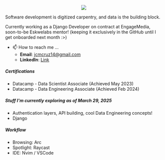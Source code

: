 <p align="center">
    <img src="https://capsule-render.vercel.app/api?type=waving&height=175&color=7377ab&section=header&text=Jay%20Cruz&desc=B.Sc.%20Industrial%20Engineering&fontColor=FFFFFF&fontSize=35&strokeWidth=0.2&stroke=FFFFFF&descAlignY=50&descAlign=50&fontAlignY=25"/>
</p>

Software development is digitized carpentry, and data is the building block. 

Currently working as a Django Developer on contract at EngageMedia, soon-to-be Eskwelabs mentor! (keeping it exclusively in the GitHub until I get onboarded next month :>)

- 📫 How to reach me ...
    - **Email**: jcmcruz14@gmail.com
    - **LinkedIn**: [Link](https://www.linkedin.com/in/juan-carlos-c-54530b16b/)
 
##### Certifications
- Datacamp - Data Scientist Associate (Achieved May 2023)
- Datacamp - Data Engineering Associate (Achieved Feb 2024)

##### Stuff I'm currently exploring as of March 29, 2025
- Authentication layers, API building, cool Data Engineering concepts!
- Django

##### Workflow
- Browsing: Arc
- Spotlight: Raycast
- IDE: Nvim / VSCode
<!---
jmcruz14/jmcruz14 is a ✨ special ✨ repository because its `README.md` (this file) appears on your GitHub profile.
You can click the Preview link to take a look at your changes.

- 💞️ I’m looking to collaborate on ...

--->
